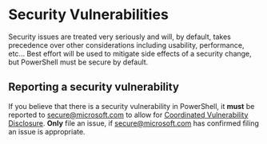 # Security Vulnerabilities

Security issues are treated very seriously and will, by default,
takes precedence over other considerations including usability, performance,
etc...  Best effort will be used to mitigate side effects of a security
change, but PowerShell must be secure by default.

## Reporting a security vulnerability

If you believe that there is a security vulnerability in PowerShell,
it **must** be reported to [secure@microsoft.com](https://technet.microsoft.com/security/ff852094.aspx) to allow for [Coordinated Vulnerability Disclosure](https://technet.microsoft.com/security/dn467923).
**Only** file an issue, if [secure@microsoft.com](https://www.microsoft.com/en-us/msrc/faqs-report-an-issue?rtc=1) has confirmed filing an issue is appropriate.
 
